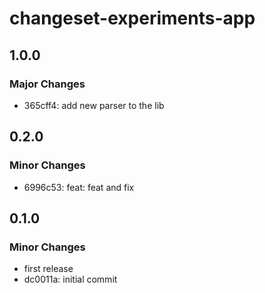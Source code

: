 # changeset-experiments-app

## 1.0.0

### Major Changes

- 365cff4: add new parser to the lib

## 0.2.0

### Minor Changes

- 6996c53: feat: feat and fix

## 0.1.0

### Minor Changes

- first release
- dc0011a: initial commit
